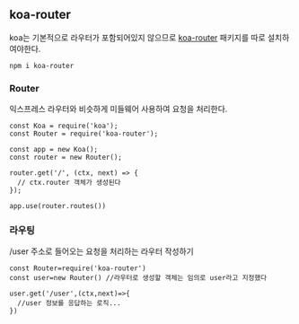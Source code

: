 ## koa-router
koa는 기본적으로 라우터가 포함되어있지 않으므로 [koa-router](https://github.com/koajs/router) 패키지를 따로 설치하여야한다.  
```
npm i koa-router
```

### Router
익스프레스 라우터와 비슷하게 미들웨어 사용하여 요청을 처리한다.  

```
const Koa = require('koa');
const Router = require('koa-router');

const app = new Koa();
const router = new Router();

router.get('/', (ctx, next) => {
  // ctx.router 객체가 생성된다
});

app.use(router.routes())
```

### 라우팅
/user 주소로 들어오는 요청을 처리하는 라우터 작성하기  
```
const Router=require('koa-router')
const user=new Router() //라우터로 생성할 객체는 임의로 user라고 지정했다

user.get('/user',(ctx,next)=>{
  //user 정보를 응답하는 로직...
})
```
